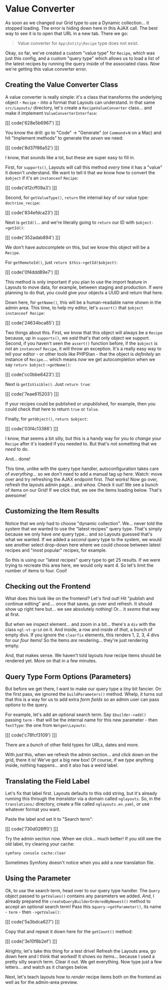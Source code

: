 # Value Converter

As soon as we changed our Grid type to use a Dynamic collection... it stopped loading.
The error is hiding down here in this AJAX call. The best way to see it is to
open that URL in a new tab. There we go:

> Value converter for `App\Entity\Recipe` type does not exist.

Okay, so far, we've created a custom "value type" for `Recipe`, which was just this
config, and a custom "query type" which allows us to load a list of the latest
recipes by running the query inside of the associated class. *Now* we're getting
this value converter error.

## Creating the Value Converter Class

A value converter is really simple: it's a class that transforms the underlying
object - `Recipe` - into a format that Layouts can understand. In that same
`src/Layouts/` directory, let's create a `RecipeValueConverter` class... and make
it implement `ValueConverterInterface`:

[[[ code('628e5b6967') ]]]

You know the drill: go to "Code" -> "Generate" (or `Command`+`N` on a Mac) and
hit "Implement methods" to generate the *seven* we need:

[[[ code('8d37f86a52') ]]]

I know, that sounds like a lot, but these are super easy to fill in.

First, for `supports()`, Layouts will call this method *every* time it has a "value"
it doesn't understand. We want to tell it that *we* know how to convert the `$object`
if it's an `instanceof` `Recipe`:

[[[ code('d12cff09a3') ]]]

Second, for `getValueType()`, `return` the internal *key* of our value type:
`doctrine_recipe`:

[[[ code('834efdca23') ]]]

Next is `getId()`... and we're literally going to `return` our ID with
`$object->getId()`:

[[[ code('352adab894') ]]]

We don't have autocomplete on this, but *we* know this object will be a `Recipe`.

For `getRemoteId()`, just `return $this->getId($object)`:

[[[ code('0f4ddd89e7') ]]]

This method is only important if you plan to use the import feature in Layouts
to move data, for example, between staging and production. If *were* planning
to do that, you could give your objects a UUID and return that here.

Down here, for `getName()`, this will be a human-readable name shown in the admin
area. This time, to help my editor, let's `assert()` that `$object instanceof Recipe`:

[[[ code('24634bca85') ]]]

Two things about this. First, *we* know that this object will always be a `Recipe`
because, up in `supports()`, we *said* that's that only object we support. Second,
if you haven't seen the `assert()` function before, if the `$object` is *not* an
`instanceof` `Recipe`, it will throw an exception. It's a really easy way to tell
your editor - or other tools like PHPStan - that the object is *definitely* an
instance of `Recipe`.... which means *now* we get autocompletion when we say
`return $object->getName()`:

[[[ code('cc0bbe6423') ]]]

Next is `getIsVisible()`. Just `return true`:

[[[ code('7eae615203') ]]]

If your recipes could be published or unpublished, for example, then you could
check *that* here to return `true` or `false`.

Finally, for `getObject()`, `return $object`:

[[[ code('03f4c13386') ]]]

I know, that seems a bit silly, but this is a handy way for you to *change*
your `Recipe` after it's loaded if you needed to. But that's not something
that we *need* to do.

And... done!

This time, unlike with the query type handler, autoconfiguration takes care of
*everything*... so we don't need to add a manual tag up here. Watch: move over
and try refreshing the AJAX endpoint first. *That* works! Now go over, refresh
the layouts admin page... and *whoa*. Check it out! We see a bunch of items
on our Grid! If we click that, we see the items loading below. That's awesome!

## Customizing the Item Results

Notice that we *only* had to choose "dynamic collection". We... never told the
system that we wanted to use the "latest recipes" query type. That's simply because
we only have *one* query type... and so Layouts guessed that's what we wanted. If
we added a *second* query type to the system, we would see another select drop-down
here where we could choose between latest recipes and "most popular" recipes,
for example.

So this is using our "latest recipes" query type to get 25 results. If we were
trying to recreate this area here, we would only want 4. So let's limit the
number of items to four. Cool!

## Checking out the Frontend

What does this look like on the frontend? Let's find out! Hit "publish and
continue editing" and.... once that saves, go over and refresh. It should show up
right here but... we see absolutely nothing! Or... it *seems* that way at first.

But when we inspect element... and zoom in a bit... there's a `div` with the class
`ngl-vt-grid` on it. And inside, a row and inside of *that*, a bunch of empty divs.
If you ignore the `clearfix` elements, this renders 1, 2, 3, 4 divs for our *four*
items! So the items *are* rendering... they're just rendering empty.

And, that makes sense. We haven't told layouts *how* recipe items should be rendered
yet. More on that in a few minutes.

## Query Type Form Options (Parameters)

But before we get there, I want to make our query type a *tiny* bit fancier. On
the first pass, we ignored the `buildParameters()` method. Whelp, it turns out
that this is a way for us to add extra *form fields* so an admin user can pass
*options* to the query.

For example, let's add an optional search term. Say `$builder->add()` passing
`term` - that will be the internal name for this new parameter - then `TextType`:
the one from `Netgen\Layouts`:

[[[ code('c78fcf3109') ]]]

There are a *bunch* of other field types for URLs, dates and more.

With *just* this, when we refresh the admin section... and click down on the grid,
there it is! We've got a big new box! Of course, if we *type* anything inside,
nothing happens... and it also has a weird label.

## Translating the Field Label

Let's fix that label first. Layouts defaults to this odd string, but it's already
running this through the *translator* via a domain called `nglayouts`. So, in the
`translations/` directory, create a file called `nglayouts.en.yaml`, or use
whatever format you want.

Paste the label and set it to "Search term":

[[[ code('730d026ff0') ]]]

Try the admin section now. When we click... much better! If you still see
the old label, try clearing your cache:

```terminal-silent
symfony console cache:clear
```

Sometimes Symfony doesn't notice when you add a *new* translation file.

## Using the Parameter

Ok, to *use* the search term, head over to our query type handler. The `Query`
object passed to `getValues()` contains any parameters we added. *And*, I
already prepared the `createQueryBuilderOrderedByNewest()` method to accept an
optional search term! Pass this `$query->getParameter()`, its name - `term` - then
`->getValue()`:

[[[ code('5a3bdca627') ]]]

Copy that and repeat it down here for the `getCount()` method:

[[[ code('3e10f8b2ef') ]]]

Alrighty, let's take this thing for a test drive! Refresh the Layouts area, go down
here and I think that worked! It shows no items... because I used a pretty silly
search term. Clear it out. We get everything. Now type just a few letters... and
watch as it changes below.

Next, let's teach layouts how to *render* recipe items both on the frontend as
well as for the admin-area preview.
